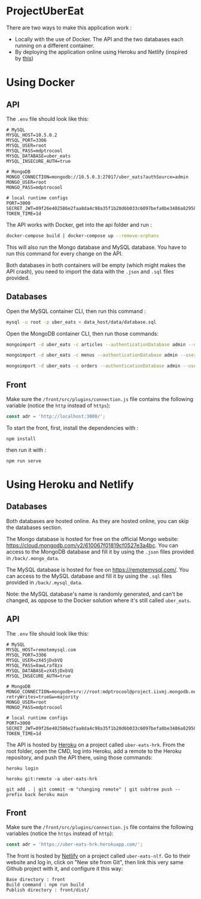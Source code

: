 # ProjectUberEat

There are two ways to make this application work :
* Locally with the use of Docker. The API and the two databases each running on a different container.
* By deploying the application online using Heroku and Netlify (inspired by [this](https://dev.to/stlnick/how-to-deploy-a-full-stack-mern-app-with-heroku-netlify-ncb))

# Using Docker

## API

The `.env` file should look like this:
```
# MySQL
MYSQL_HOST=10.5.0.2
MYSQL_PORT=3306
MYSQL_USER=root
MYSQL_PASS=mdptrocool
MYSQL_DATABASE=uber_eats
MYSQL_INSECURE_AUTH=true

# MongoDB
MONGO_CONNECTION=mongodb://10.5.0.3:27017/uber_eats?authSource=admin
MONGO_USER=root
MONGO_PASS=mdptrocool

# local runtime configs
PORT=3000
SECRET_JWT=09f26e402586e2faa8da4c98a35f1b20d6b033c6097befa8be3486a829587fe2f90a832bd3ff9d42710a4da095a2ce285b009f0c3730cd9b8e1af3eb84df6611
TOKEN_TIME=1d
```

The API works with Docker, get into the api folder and run :

```bash
docker-compose build | docker-compose up --remove-orphans
```
This will also run the Mongo database and MySQL database. You have to run this command for every change on the API.

Both databases in both containers will be empty (which might makes the API crash), you need to import the data with the `.json` and `.sql` files provided.

## Databases

Open the MySQL container CLI, then run this command :

```bash
mysql -u root -p uber_eats < data_host/data/database.sql
```

Open the MongoDB container CLI, then run those commands:

```bash
mongoimport -d uber_eats -c articles --authenticationDatabase admin --username root --password mdptrocool --file /data_host/data/articles.json  --jsonArray

mongoimport -d uber_eats -c menus --authenticationDatabase admin --username root --password mdptrocool --file /data_host/data/menus.json  --jsonArray

mongoimport -d uber_eats -c orders --authenticationDatabase admin --username root --password mdptrocool --file /data_host/data/orders.json  --jsonArray
```

## Front

Make sure the `/front/src/plugins/connection.js` file contains the following variable (notice the `http` instead of `https`):

```js
const adr = 'http://localhost:3000/';
```

To start the front, first, install the dependencies with :

```Node
npm install
```

then run it with :

```Node
npm run serve
```

# Using Heroku and Netlify

## Databases

Both databases are hosted online. As they are hosted online, you can skip the databases section.

The Mongo database is hosted for free on the official Mongo website: https://cloud.mongodb.com/v2/610067f01819cf0527e3a4bc. You can access to the MongoDB database and fill it by using the `.json` files provided in `/back/.mongo_data`.

The MySQL database is hosted for free on https://remotemysql.com/. You can access to the MySQL database and fill it by using the `.sql` files provided in `/back/.mysql_data`.

Note: the MySQL database's name is randomly generated, and can't be changed, as oppose to the Docker solution where it's still called `uber_eats`.

## API

The `.env` file should look like this:
```
# MySQL
MYSQL_HOST=remotemysql.com
MYSQL_PORT=3306
MYSQL_USER=zX45jDxbVQ
MYSQL_PASS=8awLraf8zx
MYSQL_DATABASE=zX45jDxbVQ
MYSQL_INSECURE_AUTH=true

# MongoDB
MONGO_CONNECTION=mongodb+srv://root:mdptrocool@project.iivmj.mongodb.net/uber_eats?retryWrites=true&w=majority
MONGO_USER=root
MONGO_PASS=mdptrocool

# local runtime configs
PORT=3000
SECRET_JWT=09f26e402586e2faa8da4c98a35f1b20d6b033c6097befa8be3486a829587fe2f90a832bd3ff9d42710a4da095a2ce285b009f0c3730cd9b8e1af3eb84df6611
TOKEN_TIME=1d
```

The API is hosted by [Heroku](https://dashboard.heroku.com/apps) on a project called `uber-eats-hrk`. From the root folder, open the CMD, log into Heroku, add a remote to the Heroku repository, and push the API there, using those commands:

```
heroku login

heroku git:remote -a uber-eats-hrk

git add . | git commit -m "changing remote" | git subtree push --prefix back heroku main
```

## Front

Make sure the `/front/src/plugins/connection.js` file contains the following variables (notice the `https` instead of `http`):

```js
const adr = 'https://uber-eats-hrk.herokuapp.com/';
```

The front is hosted by [Netlify](https://app.netlify.com/teams/gregoryhue/overview) on a project called `uber-eats-nlf`. Go to their website and log in, click on "New site from Git", then link this very same Github project with it, and configure it this way:

```
Base directory : front
Build command : npm run build
Publish directory : front/dist/
```

